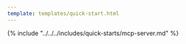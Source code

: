 ```yaml
---
template: templates/quick-start.html
---
```


<script>
  const meta = {
    what_you_will_learn: [
      "Build and install the Asgardeo MCP Server",
      "Configure your Asgardeo organization",
      "Set up your code editor with the Asgardeo MCP Server"
    ],
    prerequisites: [
      "About 15 minutes",
      "<a href='{{ base_path }}/get-started/create-asgardeo-account/'>Asgardeo account</a>",
      "Install <a href='https://go.dev/doc/install' target='_blank' rel='noopener noreferrer'>Go</a> on your system.",
      "You need to have one of the following tools installed: <a href='https://code.visualstudio.com/download' target='_blank' rel='noopener noreferrer'>VS Code</a>, <a href='https://claude.ai/download' target='_blank' rel='noopener noreferrer'>Claude Desktop</a>, <a href='https://www.cursor.com/en/downloads' target='_blank' rel='noopener noreferrer'>Cursor</a>,  <a href='https://windsurf.com/download' target='_blank' rel='noopener noreferrer'>Windsurf</a> or any other MCP-compatible client"
    ],
    source_code: "<a href='https://github.com/asgardeo/asgardeo-mcp-server' target='_blank' class='github-icon'>Asgardeo MCP Server</a>",
    whats_next: [
      "Read Asgardeo MCP Server release blog"
    ]
  };
</script>

{% include "../../../includes/quick-starts/mcp-server.md" %}






